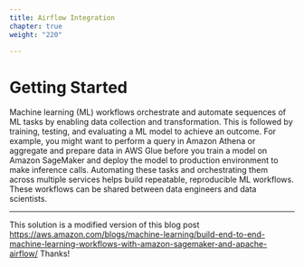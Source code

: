 ```yaml
---
title: Airflow Integration
chapter: true
weight: "220"

---
```

# Getting Started

Machine learning (ML) workflows orchestrate and automate sequences of ML tasks by enabling data collection and transformation. This is followed by training, testing, and evaluating a ML model to achieve an outcome. For example, you might want to perform a query in Amazon Athena or aggregate and prepare data in AWS Glue before you train a model on Amazon SageMaker and deploy the model to production environment to make inference calls. Automating these tasks and orchestrating them across multiple services helps build repeatable, reproducible ML workflows. These workflows can be shared between data engineers and data scientists.

---------------

 This solution is a modified version of this blog post https://aws.amazon.com/blogs/machine-learning/build-end-to-end-machine-learning-workflows-with-amazon-sagemaker-and-apache-airflow/
 Thanks!
